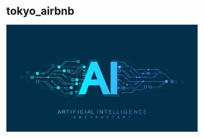 # tokyo_airbnb

![image text](https://github.com/Factoria-F5-AI-Bootcamp-1-Edicion/tokyo_airbnb/blob/dev/logotipo-inteligencia-artificial.jpg)

